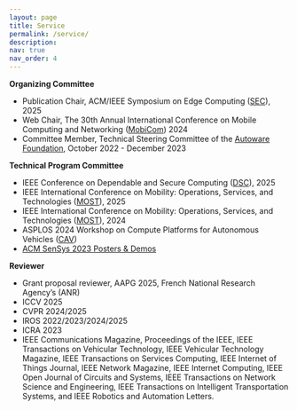 ```yaml
---
layout: page
title: Service
permalink: /service/
description: 
nav: true
nav_order: 4
---
```


**Organizing Committee**

- Publication Chair, ACM/IEEE Symposium on Edge Computing ([SEC](https://acm-ieee-sec.org/2025/)), 2025
- Web Chair, The 30th Annual International Conference on Mobile Computing and Networking ([MobiCom](https://www.sigmobile.org/mobicom/2024/index.html)) 2024
- Committee Member, Technical Steering Committee of the [Autoware Foundation](https://autoware.org/), October 2022 - December
2023

**Technical Program Committee**

- IEEE Conference on Dependable and Secure Computing ([DSC](https://attend.ieee.org/dsc-2025/)), 2025
- IEEE International Conference on Mobility: Operations, Services, and Technologies ([MOST](https://ieeemobility.org/MOST2025/index.php)), 2025
- IEEE International Conference on Mobility: Operations, Services, and Technologies ([MOST](https://ieeemobility.org/MOST2024/index.php)), 2024
- ASPLOS 2024 Workshop on Compute Platforms for Autonomous Vehicles ([CAV](https://sites.google.com/g.harvard.edu/cav-asplos24/home))
- [ACM SenSys 2023 Posters & Demos](https://sensys.acm.org/2023/demos/)

**Reviewer**
- Grant proposal reviewer, AAPG 2025, French National Research Agency’s (ANR)
- ICCV 2025 
- CVPR 2024/2025
- IROS 2022/2023/2024/2025
- ICRA 2023
- IEEE Communications Magazine, Proceedings of the IEEE, IEEE Transactions on Vehicular Technology, IEEE Vehicular Technology Magazine, IEEE Transactions on Services Computing, IEEE Internet of Things Journal, IEEE Network Magazine, IEEE Internet Computing, IEEE Open Journal of Circuits and Systems, IEEE Transactions on Network Science and Engineering, IEEE Transactions on Intelligent Transportation Systems, and IEEE Robotics and Automation Letters.